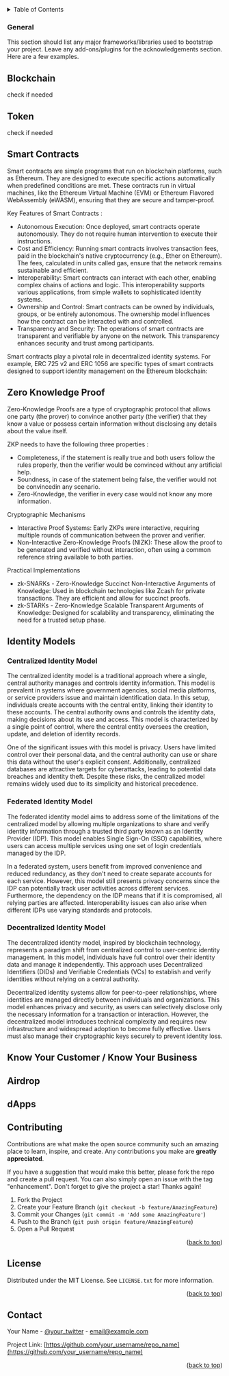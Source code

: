 
<!-- TABLE OF CONTENTS -->
<details>
  <summary>Table of Contents</summary>
  <ol>
    <li>
      <a href="#general">General</a>
      <ul>
        <li><a href="#blockchain">Blockchain</a></li>
        <li><a href="#token">Token</a></li>
        <li><a href="#smart-contracts">Smart contracts</a></li>
        <li><a href="#zero-knowledge-proof">Zero knowledge proof</a></li>
        <li><a href="#identity-models">Identity models</a></li>
        <li><a href="#know-your-customer">Know your customer</a></li>
        <li><a href="#airdrop">Airdrop</a></li>
        <li><a href="#dapps">dApps</a></li>
      </ul>
    </li> 
    <li>
      <a href="#ssi-technology">SSI Technology</a>
      <ul>
        <li><a href="#virtual-credentials">Virtual credentials</a></li>
        <li><a href="#digital-wallet">Digital wallet</a></li>
        <li><a href="#digital-agent">Digital agent</a></li>
        <li><a href="#digital-wallet">Digital wallet</a></li>
        <li><a href="#decentralized-identifiers">Decentralized Identifiers</a></li>
        <li><a href="#decentralized-key-management">Decentralized key management</a></li>
        <li><a href="#governance-framework">Governance framework</a></li>
        <li><a href="#ssi-architecture">SSI architecture</a></li>
        <li><a href="#cryptography-techniques">Cryptography techniques</a></li>
      </ul>
    </li> 
    <li><a href="#usage">Usage</a></li>
    <li><a href="#roadmap">Roadmap</a></li>
    <li><a href="#contributing">Contributing</a></li>
    <li><a href="#license">License</a></li>
    <li><a href="#contact">Contact</a></li>
    <li><a href="#acknowledgments">Acknowledgments</a></li>
  </ol>
</details>



### General

This section should list any major frameworks/libraries used to bootstrap your project. Leave any add-ons/plugins for the acknowledgements section. Here are a few examples.


<!-- BLOCKCHAIN -->
## Blockchain

check if needed

<!-- TOKENIZATION -->
## Token

check if needed

<!-- SMART CONTRACTS -->
## Smart Contracts

Smart contracts are simple programs that run on blockchain platforms, such as Ethereum. They are designed to execute specific actions automatically when predefined conditions are met. These contracts run in virtual machines, like the Ethereum Virtual Machine (EVM) or Ethereum Flavored WebAssembly (eWASM), ensuring that they are secure and tamper-proof.

Key Features of Smart Contracts :
- Autonomous Execution: Once deployed, smart contracts operate autonomously. They do not require human intervention to execute their instructions.
- Cost and Efficiency: Running smart contracts involves transaction fees, paid in the blockchain's native cryptocurrency (e.g., Ether on Ethereum). The fees, calculated in units called gas, ensure that the network remains sustainable and efficient.
- Interoperability: Smart contracts can interact with each other, enabling complex chains of actions and logic. This interoperability supports various applications, from simple wallets to sophisticated identity systems.
- Ownership and Control: Smart contracts can be owned by individuals, groups, or be entirely autonomous. The ownership model influences how the contract can be interacted with and controlled.
- Transparency and Security: The operations of smart contracts are transparent and verifiable by anyone on the network. This transparency enhances security and trust among participants.

Smart contracts play a pivotal role in decentralized identity systems. For example, ERC 725 v2 and ERC 1056 are specific types of smart contracts designed to support identity management on the Ethereum blockchain:

<!-- ZKP -->
## Zero Knowledge Proof

Zero-Knowledge Proofs are a type of cryptographic protocol that allows one party (the prover) to convince another party (the verifier) that they know a value or possess certain information without disclosing any details about the value itself.

ZKP needs to have the following three properties :
- Completeness, if the statement is really true and both users follow the rules properly, then the verifier would be convinced without any artificial help.
- Soundness, in case of the statement being false, the verifier would not be convincedin any scenario.
- Zero-Knowledge, the verifier in every case would not know any more information.

Cryptographic Mechanisms
- Interactive Proof Systems: Early ZKPs were interactive, requiring multiple rounds of communication between the prover and verifier.
- Non-Interactive Zero-Knowledge Proofs (NIZK): These allow the proof to be generated and verified without interaction, often using a common reference string available to both parties.

Practical Implementations
- zk-SNARKs - Zero-Knowledge Succinct Non-Interactive Arguments of Knowledge: Used in blockchain technologies like Zcash for private transactions. They are efficient and allow for succinct proofs.
- zk-STARKs - Zero-Knowledge Scalable Transparent Arguments of Knowledge: Designed for scalability and transparency, eliminating the need for a trusted setup phase.

<!-- IDENTITY MODELS -->
## Identity Models

 ### Centralized Identity Model
The centralized identity model is a traditional approach where a single, central authority manages and controls identity information. This model is prevalent in systems where government agencies, social media platforms, or service providers issue and maintain identification data. In this setup, individuals create accounts with the central entity, linking their identity to these accounts. The central authority owns and controls the identity data, making decisions about its use and access. This model is characterized by a single point of control, where the central entity oversees the creation, update, and deletion of identity records.

One of the significant issues with this model is privacy. Users have limited control over their personal data, and the central authority can use or share this data without the user's explicit consent. Additionally, centralized databases are attractive targets for cyberattacks, leading to potential data breaches and identity theft. Despite these risks, the centralized model remains widely used due to its simplicity and historical precedence.

### Federated Identity Model
The federated identity model aims to address some of the limitations of the centralized model by allowing multiple organizations to share and verify identity information through a trusted third party known as an Identity Provider (IDP). This model enables Single Sign-On (SSO) capabilities, where users can access multiple services using one set of login credentials managed by the IDP.

In a federated system, users benefit from improved convenience and reduced redundancy, as they don't need to create separate accounts for each service. However, this model still presents privacy concerns since the IDP can potentially track user activities across different services. Furthermore, the dependency on the IDP means that if it is compromised, all relying parties are affected. Interoperability issues can also arise when different IDPs use varying standards and protocols.

### Decentralized Identity Model
The decentralized identity model, inspired by blockchain technology, represents a paradigm shift from centralized control to user-centric identity management. In this model, individuals have full control over their identity data and manage it independently. This approach uses Decentralized Identifiers (DIDs) and Verifiable Credentials (VCs) to establish and verify identities without relying on a central authority.

Decentralized identity systems allow for peer-to-peer relationships, where identities are managed directly between individuals and organizations. This model enhances privacy and security, as users can selectively disclose only the necessary information for a transaction or interaction. However, the decentralized model introduces technical complexity and requires new infrastructure and widespread adoption to become fully effective. Users must also manage their cryptographic keys securely to prevent identity loss.

<!-- KYC KYB -->
## Know Your Customer / Know Your Business

<!-- Airdrop -->
## Airdrop

<!-- DAPPS -->
## dApps

<!-- CONTRIBUTING -->
## Contributing

Contributions are what make the open source community such an amazing place to learn, inspire, and create. Any contributions you make are **greatly appreciated**.

If you have a suggestion that would make this better, please fork the repo and create a pull request. You can also simply open an issue with the tag "enhancement".
Don't forget to give the project a star! Thanks again!

1. Fork the Project
2. Create your Feature Branch (`git checkout -b feature/AmazingFeature`)
3. Commit your Changes (`git commit -m 'Add some AmazingFeature'`)
4. Push to the Branch (`git push origin feature/AmazingFeature`)
5. Open a Pull Request

<p align="right">(<a href="#readme-top">back to top</a>)</p>



<!-- LICENSE -->
## License

Distributed under the MIT License. See `LICENSE.txt` for more information.

<p align="right">(<a href="#readme-top">back to top</a>)</p>



<!-- CONTACT -->
## Contact

Your Name - [@your_twitter](https://twitter.com/your_username) - email@example.com

Project Link: [https://github.com/your_username/repo_name](https://github.com/your_username/repo_name)

<p align="right">(<a href="#readme-top">back to top</a>)</p>


<!-- MARKDOWN LINKS & IMAGES -->
<!-- https://www.markdownguide.org/basic-syntax/#reference-style-links -->
[contributors-shield]: https://img.shields.io/github/contributors/othneildrew/Best-README-Template.svg?style=for-the-badge
[contributors-url]: https://github.com/othneildrew/Best-README-Template/graphs/contributors
[forks-shield]: https://img.shields.io/github/forks/othneildrew/Best-README-Template.svg?style=for-the-badge
[forks-url]: https://github.com/othneildrew/Best-README-Template/network/members
[stars-shield]: https://img.shields.io/github/stars/othneildrew/Best-README-Template.svg?style=for-the-badge
[stars-url]: https://github.com/othneildrew/Best-README-Template/stargazers
[issues-shield]: https://img.shields.io/github/issues/othneildrew/Best-README-Template.svg?style=for-the-badge
[issues-url]: https://github.com/othneildrew/Best-README-Template/issues
[license-shield]: https://img.shields.io/github/license/othneildrew/Best-README-Template.svg?style=for-the-badge
[license-url]: https://github.com/othneildrew/Best-README-Template/blob/master/LICENSE.txt
[linkedin-shield]: https://img.shields.io/badge/-LinkedIn-black.svg?style=for-the-badge&logo=linkedin&colorB=555
[linkedin-url]: https://linkedin.com/in/othneildrew
[product-screenshot]: images/screenshot.png
[Next.js]: https://img.shields.io/badge/next.js-000000?style=for-the-badge&logo=nextdotjs&logoColor=white
[Next-url]: https://nextjs.org/
[React.js]: https://img.shields.io/badge/React-20232A?style=for-the-badge&logo=react&logoColor=61DAFB
[React-url]: https://reactjs.org/
[Vue.js]: https://img.shields.io/badge/Vue.js-35495E?style=for-the-badge&logo=vuedotjs&logoColor=4FC08D
[Vue-url]: https://vuejs.org/
[Angular.io]: https://img.shields.io/badge/Angular-DD0031?style=for-the-badge&logo=angular&logoColor=white
[Angular-url]: https://angular.io/
[Svelte.dev]: https://img.shields.io/badge/Svelte-4A4A55?style=for-the-badge&logo=svelte&logoColor=FF3E00
[Svelte-url]: https://svelte.dev/
[Laravel.com]: https://img.shields.io/badge/Laravel-FF2D20?style=for-the-badge&logo=laravel&logoColor=white
[Laravel-url]: https://laravel.com
[Bootstrap.com]: https://img.shields.io/badge/Bootstrap-563D7C?style=for-the-badge&logo=bootstrap&logoColor=white
[Bootstrap-url]: https://getbootstrap.com
[JQuery.com]: https://img.shields.io/badge/jQuery-0769AD?style=for-the-badge&logo=jquery&logoColor=white
[JQuery-url]: https://jquery.com 
